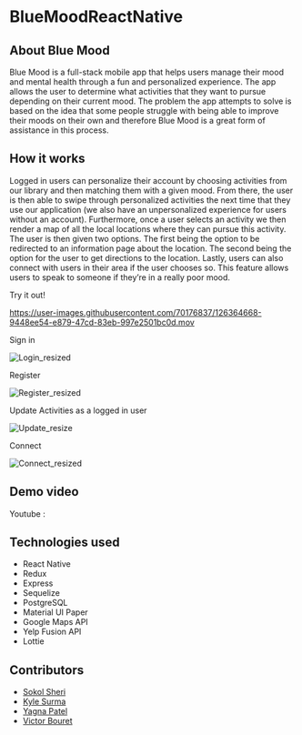 # BlueMoodReactNative

## About Blue Mood

Blue Mood is a full-stack mobile app that helps users manage their mood and mental health through a fun and personalized experience. The app allows the user to determine what activities that they want to pursue depending on their current mood. The problem the app attempts to solve is based on the idea that some people struggle with being able to improve their moods on their own and therefore Blue Mood is a great form of assistance in this process.

## How it works

Logged in users can personalize their account by choosing activities from our library and then matching them with a given mood. From there, the user is then able to swipe through personalized activities the next time that they use our application (we also have an unpersonalized experience for users without an account). Furthermore, once a user selects an activity we then render a map of all the local locations where they can pursue this activity. The user is then given two options. The first being the option to be redirected to an information page about the location. The second being the option for the user to get directions to the location. Lastly, users can also connect with users in their area if the user chooses so. This feature allows users to speak to someone if they’re in a really poor mood.

Try it out!

https://user-images.githubusercontent.com/70176837/126364668-9448ee54-e879-47cd-83eb-997e2501bc0d.mov

Sign in

![Login_resized](https://user-images.githubusercontent.com/70176837/126372919-789bcb76-1836-4d52-b470-1459c7894f48.png)

Register

![Register_resized](https://user-images.githubusercontent.com/70176837/126372957-84efbe0f-2cb9-41af-9ab8-226e4fefcebf.png)

Update Activities as a logged in user

![Update_resize](https://user-images.githubusercontent.com/70176837/126372851-92ffcd6f-eec6-4bc2-a6ae-9e810dbf2c16.png)

Connect

![Connect_resized](https://user-images.githubusercontent.com/70176837/126372801-bc31e4b6-b17f-448f-9caf-33a23d70914f.png)

## Demo video

Youtube :

## Technologies used

- React Native
- Redux
- Express
- Sequelize
- PostgreSQL
- Material UI Paper
- Google Maps API
- Yelp Fusion API
- Lottie

## Contributors

- [Sokol Sheri](https://github.com/SokolSheri)
- [Kyle Surma](https://github.com/kylesurma)
- [Yagna Patel](https://github.com/yagna11)
- [Victor Bouret](https://github.com/Vicbouret)
